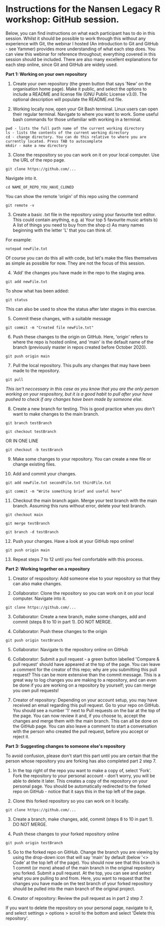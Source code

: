 # Instructions for the Nansen Legacy R workshop: GitHub session.

Below, you can find instructions on what each participant has to do in this session. Whilst it should be possible to work through this without any experience with Git, the webinar I hosted (An introduction to Git and GitHub - see Yammer) provides more understanding of what each step does. You can view this webinar for reference throughout; everything covered in this session should be included. There are also many excellent explanations for each step online, since Git and GitHub are widely used.

**Part 1: Working on your own repository**

  1. Create your own repository (the green button that says 'New' on the organisation home page). Make it public, and select the options to include a README and license file (GNU Public License v3.0). The optional description will populate the README.md file.
  
  2. Working locally now, open your Git Bash terminal. Linux users can open their regular terminal. Navigate to where you want to work. Some useful bash commands for those unfamiliar with working in a terminal.
  
    pwd - lists the full path name of the current working directory
    ls - lists the contents of the current working directory
    cd - change directory. You can do this relative to where you are currently located. Press TAB to autocomplete
    mkdir - make a new directory

  3. Clone the respository so you can work on it on your local computer. Use the URL of the repo page.
  
    git clone https://github.com/...
  
  Navigate into it.
  
    cd NAME_OF_REPO_YOU_HAVE_CLONED
  
  You can show the remote 'origin' of this repo using the command
  
    git remote -v

  3. Create a basic .txt file in the repository using your favourite text editor. This could contain anything, e.g.
    a) Your top 5 favourite music artists
    b) A list of things you need to buy from the shop
    c) As many names beginning with the letter 'L' that you can think of.
    
  For example:
  
    notepad newFile.txt

  Of course you can do this all with code, but let's make the files themselves as simple as possible for now. They are not the focus of this session.
  
  4. 'Add' the changes you have made in the repo to the staging area.
  
    git add newFile.txt
    
  To show what has been added:
  
    git status
    
  This can also be used to show the status after later stages in this exercise.

  5. Commit these changes, with a suitable message
  
    git commit -m "Created file newFile.txt"
  
  6. Push these changes to the origin on GitHub. Here, 'origin' refers to where the repo is hosted online, and 'main' is the default name of the branch (previously master in repos created before October 2020).
  
    git push origin main
  
  7. Pull the local repository. This pulls any changes that may have been made to the repository. 
  
    git pull
  
  *This isn't neccessary in this case as you know that you are the only person working on your respository, but it is a good habit to pull after your have pushed to check if any changes have been made by someone else.* 
  
  8. Create a new branch for testing. This is good practice when you don't want to make changes to the main branch.
  
    git branch testBranch
    
    git checkout testBranch
  
  OR IN ONE LINE
  
    git checkout -b testBranch
  
  9. Make some changes to your repository. You can create a new file or change existing files.
  
  10. Add and commit your changes.
  
    git add newFile.txt secondFile.txt thirdFile.txt
    
    git commit -m "Write something brief and useful here"
  
  11. Checkout the main branch again. Merge your test branch with the main branch. Assuming this runs without error, delete your test branch.
  
    git checkout main
    
    git merge testBranch
    
    git branch -d testBranch
  
  12. Push your changes. Have a look at your GitHub repo online!
  
    git push origin main
    
  13. Repeat steps 7 to 12 until you feel comfortable with this process.
  
 
**Part 2: Working together on a repository**

  1. Creator of respository: Add someone else to your repository so that they can also make changes.
  
  2. Collaborator: Clone the repository so you can work on it on your local computer. Navigate into it.
  
    git clone https://github.com/...
  
  3. Collaborator: Create a new branch, make some changes, add and commit (steps 8 to 10 in part 1). DO NOT MERGE.
  
  4. Collaborator: Push these changes to the origin
  
    git push origin testBranch
  
  5. Collaborator: Navigate to the repository online on GitHub
  
  6. Collaborator: Submit a pull request - a green button labelled 'Compare & pull request' should have appeared at the top of the page. You can leave a comment for the creator of this repo; why are you submitting this pull request? This can be more extensive than the commit message. This is a great way to log changes you are making to a repository, and can even be done if you are working on a repository by yourself; you can merge you own pull requests!
  
  7. Creator of repository: Depending on your account setup, you may have received an email regarding this pull request. Go to your repo on GitHub. You should see a number '1' next to Pull requests on the bar at the top of the page. You can now review it and, if you choose to, accept the changes and merge them with the main branch. This can all be done on the GitHub page. You can also leave a comment to start a conversation with the person who created the pull request, before you accept or reject it.
  
  
**Part 3: Suggesting changes to someone else's repository**

To avoid confusion, please don't start this part until you are certain that the person whose repository you are forking has also completed part 2 step 7.

  1. In the top right of the repo you want to make a copy of, select 'Fork'. Fork the repository to your personal account - don't worry, you will be able to delete it later. This creates a copy of the repository on your personal page. You should be automatically redirected to the forked repo on GitHub - notice that it says this in the top left of the page.
  
  2. Clone this forked repository so you can work on it locally. 
  
    git clone https://github.com/...
  
  3. Create a branch, make changes, add, commit (steps 8 to 10 in part 1). DO NOT MERGE.
  
  4. Push these changes to your forked repository online
  
    git push origin testBranch
  
  5. Go to the forked repo on GitHub. Change the branch you are viewing by using the drop-down icon that will say 'main' by default (below '<> Code' at the top left of the page). You should now see that this branch is 1 commit (or more) ahead of the main branch in the original repository you forked. Submit a pull request. At the top, you can see and select what you are pulling to and from. Here, you want to request that the changes you have made on the test branch of your forked repository should be pulled into the main branch of the original project.
  
  6. Creator of repository: Review the pull request as in part 2 step 7.
  
If you want to delete the repository on your personal page, navigate to it, and select settings > options > scroll to the bottom and select 'Delete this repository'.
